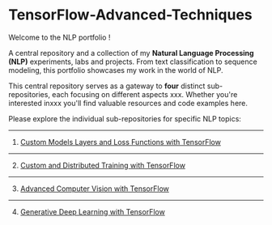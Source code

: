 # TensorFlow-Advanced-Techniques

Welcome to the  NLP portfolio ! 

A central repository and a collection of my **Natural Language Processing (NLP)** experiments, labs and projects. From text classification to sequence modeling, this portfolio showcases my work in the world of NLP.

This central repository serves as a gateway to **four** distinct sub-repositories, each focusing on different aspects xxx. Whether you're interested inxxx you'll find valuable resources and code examples here.

Please explore the individual sub-repositories for specific NLP topics:

-----------------------------------------------------------------------------------------------------------------------------
1. [Custom Models Layers and Loss Functions with TensorFlow](https://github.com/SkanderGasmi/Custom-Models-Layers-and-Loss-Functions-with-TensorFlow)

-----------------------------------------------------------------------------------------------------------------------------
2. [Custom and Distributed Training with TensorFlow](https://github.com/SkanderGasmi/Custom-and-Distributed-Training-with-TensorFlow)

-----------------------------------------------------------------------------------------------------------------------------
3. [Advanced Computer Vision with TensorFlow](https://github.com/SkanderGasmi/Advanced-Computer-Vision-with-TensorFlow)

-----------------------------------------------------------------------------------------------------------------------------
4. [Generative Deep Learning with TensorFlow](https://github.com/SkanderGasmi/Generative-Deep-Learning-with-TensorFlow)

